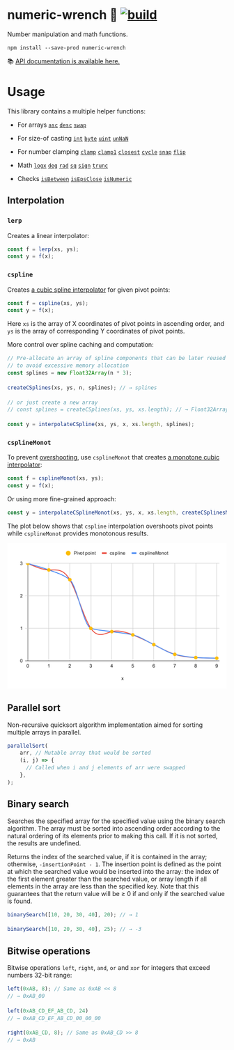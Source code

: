 # numeric-wrench 🔧 [![build](https://github.com/smikhalevski/numeric-wrench/actions/workflows/master.yml/badge.svg?branch=master&event=push)](https://github.com/smikhalevski/numeric-wrench/actions/workflows/master.yml)

Number manipulation and math functions.

```shell
npm install --save-prod numeric-wrench
```

📚 [API documentation is available here.](https://smikhalevski.github.io/numeric-wrench/)

# Usage

This library contains a multiple helper functions:

- For arrays
  [`asc`](https://smikhalevski.github.io/numeric-wrench/modules.html#asc)
  [`desc`](https://smikhalevski.github.io/numeric-wrench/modules.html#desc)
  [`swap`](https://smikhalevski.github.io/numeric-wrench/modules.html#swap)

- For size-of casting
  [`int`](https://smikhalevski.github.io/numeric-wrench/modules.html#int)
  [`byte`](https://smikhalevski.github.io/numeric-wrench/modules.html#byte)
  [`uint`](https://smikhalevski.github.io/numeric-wrench/modules.html#uint)
  [`unNaN`](https://smikhalevski.github.io/numeric-wrench/modules.html#unNaN)

- For number clamping
  [`clamp`](https://smikhalevski.github.io/numeric-wrench/modules.html#clamp)
  [`clamp1`](https://smikhalevski.github.io/numeric-wrench/modules.html#clamp1)
  [`closest`](https://smikhalevski.github.io/numeric-wrench/modules.html#closest)
  [`cycle`](https://smikhalevski.github.io/numeric-wrench/modules.html#cycle)
  [`snap`](https://smikhalevski.github.io/numeric-wrench/modules.html#snap)
  [`flip`](https://smikhalevski.github.io/numeric-wrench/modules.html#flip)

- Math
  [`logx`](https://smikhalevski.github.io/numeric-wrench/modules.html#logx)
  [`deg`](https://smikhalevski.github.io/numeric-wrench/modules.html#deg)
  [`rad`](https://smikhalevski.github.io/numeric-wrench/modules.html#rad)
  [`sq`](https://smikhalevski.github.io/numeric-wrench/modules.html#sq)
  [`sign`](https://smikhalevski.github.io/numeric-wrench/modules.html#sign)
  [`trunc`](https://smikhalevski.github.io/numeric-wrench/modules.html#trunc)

- Checks
  [`isBetween`](https://smikhalevski.github.io/numeric-wrench/modules.html#isBetween)
  [`isEpsClose`](https://smikhalevski.github.io/numeric-wrench/modules.html#isEpsClose)
  [`isNumeric`](https://smikhalevski.github.io/numeric-wrench/modules.html#isNumeric)

## Interpolation

### `lerp`

Creates a linear interpolator:

```ts
const f = lerp(xs, ys);
const y = f(x);
```

### `cspline`

Creates
[a cubic spline interpolator](https://en.wikipedia.org/wiki/Spline_(mathematics)#Algorithm_for_computing_natural_cubic_splines)
for given pivot points:

```ts
const f = cspline(xs, ys);
const y = f(x);
```

Here `xs` is the array of X coordinates of pivot points in ascending order, and `ys` is the array of corresponding Y
coordinates of pivot points.

More control over spline caching and computation:

```ts
// Pre-allocate an array of spline components that can be later reused
// to avoid excessive memory allocation
const splines = new Float32Array(n * 3);

createCSplines(xs, ys, n, splines); // → splines

// or just create a new array
// const splines = createCSplines(xs, ys, xs.length); // → Float32Array

const y = interpolateCSpline(xs, ys, x, xs.length, splines);
```

### `csplineMonot`

To prevent [overshooting](https://en.wikipedia.org/wiki/Overshoot_(signal)), use `csplineMonot` that creates
[a monotone cubic interpolator](https://en.wikipedia.org/wiki/Monotone_cubic_interpolation):

```ts
const f = csplineMonot(xs, ys);
const y = f(x);
```

Or using more fine-grained approach:

```ts
const y = interpolateCSplineMonot(xs, ys, x, xs.length, createCSplinesMonot(xs, ys, xs.length));
```

The plot below shows that `cspline` interpolation overshoots pivot points while `csplineMonot` provides monotonous
results.

<img alt="cspline and csplineMonot comparison" src="./images/cspline.svg"/>

## Parallel sort

Non-recursive quicksort algorithm implementation aimed for sorting multiple arrays in parallel.

```ts
parallelSort(
    arr, // Mutable array that would be sorted
    (i, j) => {
      // Called when i and j elements of arr were swapped
    },
);
```

## Binary search

Searches the specified array for the specified value using the binary search algorithm. The array must be sorted into
ascending order according to the natural ordering of its elements prior to making this call. If it is not sorted, the
results are undefined.

Returns the index of the searched value, if it is contained in the array; otherwise, `-insertionPoint - 1`. The
insertion point is defined as the point at which the searched value would be inserted into the array: the index of the
first element greater than the searched value, or array length if all elements in the array are less than the specified
key. Note that this guarantees that the return value will be ≥ 0 if and only if the searched value is found.

```ts
binarySearch([10, 20, 30, 40], 20); // → 1

binarySearch([10, 20, 30, 40], 25); // → -3
```

## Bitwise operations

Bitwise operations `left`, `right`, `and`, `or` and `xor` for integers that exceed numbers 32-bit range:

```ts
left(0xAB, 8); // Same as 0xAB << 8
// → 0xAB_00 

left(0xAB_CD_EF_AB_CD, 24)
// → 0xAB_CD_EF_AB_CD_00_00_00

right(0xAB_CD, 8); // Same as 0xAB_CD >> 8
// → 0xAB
```

